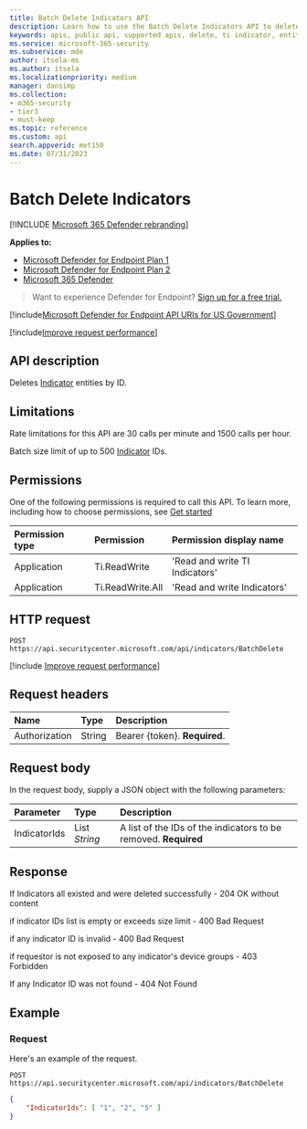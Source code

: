 ```yaml
---
title: Batch Delete Indicators API
description: Learn how to use the Batch Delete Indicators API to delete indicator entities by ID in Microsoft Defender for Endpoint.
keywords: apis, public api, supported apis, delete, ti indicator, entity, id
ms.service: microsoft-365-security
ms.subservice: mde
author: itsela-ms
ms.author: itsela
ms.localizationpriority: medium
manager: dansimp
ms.collection: 
- m365-security
- tier3
- must-keep
ms.topic: reference
ms.custom: api
search.appverid: met150
ms.date: 07/31/2023
---
```


# Batch Delete Indicators

[!INCLUDE [Microsoft 365 Defender rebranding](../../includes/microsoft-defender.md)]

**Applies to:**
- [Microsoft Defender for Endpoint Plan 1](https://go.microsoft.com/fwlink/p/?linkid=2154037)
- [Microsoft Defender for Endpoint Plan 2](https://go.microsoft.com/fwlink/p/?linkid=2154037)
- [Microsoft 365 Defender](https://go.microsoft.com/fwlink/?linkid=2118804)

> Want to experience Defender for Endpoint? [Sign up for a free trial.](https://signup.microsoft.com/create-account/signup?products=7f379fee-c4f9-4278-b0a1-e4c8c2fcdf7e&ru=https://aka.ms/MDEp2OpenTrial?ocid=docs-wdatp-exposedapis-abovefoldlink)

[!include[Microsoft Defender for Endpoint API URIs for US Government](../../includes/microsoft-defender-api-usgov.md)]

[!include[Improve request performance](../../includes/improve-request-performance.md)]


## API description

Deletes [Indicator](ti-indicator.md) entities by ID.

## Limitations

Rate limitations for this API are 30 calls per minute and 1500 calls per hour.

Batch size limit of up to 500 [Indicator](ti-indicator.md) IDs.

## Permissions

One of the following permissions is required to call this API. To learn more, including how to choose permissions, see [Get started](apis-intro.md)

Permission type | Permission | Permission display name
:---|:---|:---
Application | Ti.ReadWrite | 'Read and write TI Indicators'
Application | Ti.ReadWrite.All | 'Read and write Indicators'

## HTTP request

```http
POST https://api.securitycenter.microsoft.com/api/indicators/BatchDelete
```

[!include [Improve request performance](../../includes/improve-request-performance.md)]

## Request headers

Name|Type|Description
:---|:---|:---
Authorization | String | Bearer {token}. **Required**.

## Request body

In the request body, supply a JSON object with the following parameters:

|Parameter|Type|Description|
|:---|:---|:---|
|IndicatorIds|List *String* |A list of the IDs of the indicators to be removed. **Required**|

## Response

If Indicators all existed and were deleted successfully - 204 OK without content

if indicator IDs list is empty or exceeds size limit - 400 Bad Request

if any indicator ID is invalid - 400 Bad Request

if requestor is not exposed to any indicator's device groups - 403 Forbidden

If any Indicator ID was not found - 404 Not Found

## Example

### Request

Here's an example of the request.

```http
POST https://api.securitycenter.microsoft.com/api/indicators/BatchDelete
```


```json
{
	"IndicatorIds": [ "1", "2", "5" ]
}
```

